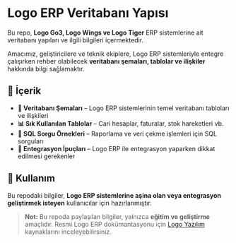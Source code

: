 # Logo ERP Veritabanı Yapısı  

Bu repo, **Logo Go3, Logo Wings ve Logo Tiger** ERP sistemlerine ait veritabanı yapıları ve ilgili bilgileri içermektedir.  

Amacımız, geliştiricilere ve teknik ekiplere, Logo ERP sistemleriyle entegre çalışırken rehber olabilecek **veritabanı şemaları, tablolar ve ilişkiler** hakkında bilgi sağlamaktır.  

## 📌 İçerik  

- **📂 Veritabanı Şemaları** – Logo ERP sistemlerinin temel veritabanı tabloları ve ilişkileri  
- **📊 Sık Kullanılan Tablolar** – Cari hesaplar, faturalar, stok hareketleri vb.  
- **📝 SQL Sorgu Örnekleri** – Raporlama ve veri çekme işlemleri için SQL sorguları  
- **🔗 Entegrasyon İpuçları** – Logo ERP ile entegrasyon yaparken dikkat edilmesi gerekenler  

## 🚀 Kullanım  

Bu repodaki bilgiler, **Logo ERP sistemlerine aşina olan veya entegrasyon geliştirmek isteyen** kullanıcılar için hazırlanmıştır.  

> **Not:** Bu repoda paylaşılan bilgiler, yalnızca **eğitim ve geliştirme** amaçlıdır. Resmi Logo ERP dokümantasyonu için [Logo Yazılım](https://www.logo.com.tr/) kaynaklarını inceleyebilirsiniz.  

